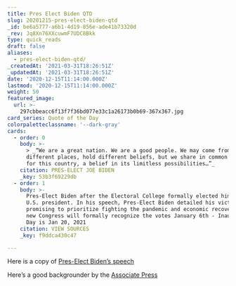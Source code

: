 ```yaml
---
title: Pres Elect Biden QTD
slug: 20201215-pres-elect-biden-qtd
_id: be6a5777-a6b1-4d19-856e-ade41b73320d
_rev: Jq8Xn76XXcuwmF7UDC8Bkk
type: quick_reads
draft: false
aliases:
  - pres-elect-biden-qtd/
_createdAt: '2021-03-31T18:26:51Z'
_updatedAt: '2021-03-31T18:26:51Z'
date: '2020-12-15T11:14:00.000Z'
lastmod: '2020-12-15T11:14:00.000Z'
weight: 50
featured_image:
  url: >-
    297cbbeacc6f13f7f36bd077e33c1a26173b0b69-367x367.jpg
card_series: Quote of the Day
colorpaletteclassname: '--dark-gray'
cards:
  - order: 0
    body: >-
      > _“We are a great nation. We are a good people. We may come from
      different places, hold different beliefs, but we share in common a love
      for this country, a belief in its limitless possibilities…”_
    citation: PRES-ELECT JOE BIDEN
    _key: 53b3f69229db
  - order: 1
    body: >-
      Pres-Elect Biden after the Electoral College formally elected him the 46th
      U.S. president. In his speech, Pres-Elect Biden detailed his victory,
      promising to prioritize fighting the pandemic and economic recovery. The
      new Congress will formally recognize the votes January 6th - Inauguration
      Day is Jan 20, 2021
    citation: VIEW SOURCES
    _key: f9ddca430c47

---
```

Here is a copy of [Pres-Elect Biden’s speech](https://www.pbs.org/newshour/show/biden-speaks-after-electoral-college-certification-results)

Here’s a good backgrounder by the [Associate Press](https://apnews.com/article/joe-biden-270-electoral-college-vote-d429ef97af2bf574d16463384dc7cc1e)